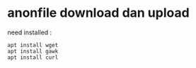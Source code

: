 # anonfile download dan upload 
need installed : 
```
apt install wget 
apt install gawk
apt install curl
```
